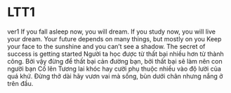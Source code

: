 # LTT1
ver1
If you fall asleep now, you will dream. If you study now, you will live your dream.
Your future depends on many things, but mostly on you
Keep your face to the sunshine and you can’t see a shadow.
The secret of success is getting started
Người ta học được từ thất bại nhiều hơn từ thành công. Bởi vậy đừng để thất bại cản đường bạn, bởi thất bại sẽ làm nên con người bạn 
Cố lên
Tương lai khóc hay cười phụ thuộc nhiều vào độ lười của quá khứ.
Đừng thở dài hãy vươn vai mà sống, bùn dưới chân nhưng nắng ở trên đầu.
